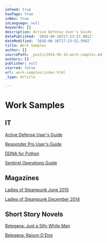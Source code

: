 ```yaml
---
inFeed: true
hasPage: true
inNav: true
inLanguage: null
keywords: []
description: Active Defense User's Guide
datePublished: '2016-06-16T17:23:57.901Z'
dateModified: '2016-06-16T17:23:52.596Z'
title: Work Samples
author: []
sourcePath: _posts/2016-06-16-work-samples.md
authors: []
publisher: null
starred: false
url: work-samples/index.html
_type: Article

---
```

# Work Samples

## IT

[Active Defense User's Guide][0]

[Responder Pro User's Guide][1]

[DDNA for Python][2]

[Sentinel Operations Guide][3]

## Magazines

[Ladies of Steampunk June 2015][4]

[Ladies of Steampunk December 2014][5]

## Short Story Novels

[Belegana: Just a Silly White Man][6]

[][7]

[Belegana: Raison D'Etre][8]

  


[0]: https://drive.google.com/file/d/0B_RPYVxVjPyxeGJQSmVSQ3NLVmc/view?usp=sharing
[1]: https://drive.google.com/file/d/0B_RPYVxVjPyxNm9zSi16bGRVSlk/view?usp=sharing
[2]: https://drive.google.com/file/d/0B_RPYVxVjPyxaUQ2dzZ2NmFCdWs/view?usp=sharing
[3]: https://drive.google.com/file/d/0B_RPYVxVjPyxV3VIbHczTW5Xc2M/view?usp=sharing
[4]: https://drive.google.com/file/d/0B_RPYVxVjPyxSDRzZm9oOWswOHM/view?usp=sharing
[5]: https://drive.google.com/file/d/0B_RPYVxVjPyxalVmU0QtNVp3TWs/view?usp=sharing
[6]: https://www.amazon.com/Belegana-Just-Silly-Wite-Man/dp/1411692098/ref=sr_1_2?ie=UTF8&qid=1466097641&sr=8-2&keywords=sean+makiney
[7]: https://www.amazon.com/Belegana-Raison-DEtre-Sean-Makiney/dp/1105445283/ref=sr_1_1?ie=UTF8&qid=1466097641&sr=8-1&keywords=sean+makiney "Belegana: Raison D'Etre"
[8]: https://www.amazon.com/Belegana-Raison-DEtre-Sean-Makiney/dp/1105445283/ref=sr_1_1?ie=UTF8&qid=1466097641&sr=8-1&keywords=sean+makiney